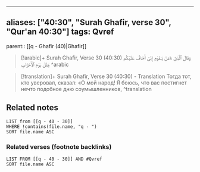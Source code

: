 
---
aliases: ["40:30", "Surah Ghafir, verse 30", "Qur'an 40:30"]
tags: Qvref
---

parent:: [[q - Ghafir (40)|Ghafir]]

> [!arabic]+ Surah Ghafir, Verse 30 (40:30)
> <span class="quran-arabic">وَقَالَ ٱلَّذِىٓ ءَامَنَ يَـٰقَوْمِ إِنِّىٓ أَخَافُ عَلَيْكُم مِّثْلَ يَوْمِ ٱلْأَحْزَابِ</span>
^arabic

> [!translation]+ Surah Ghafir, Verse 30 (40:30) - Translation
> Тогда тот, кто уверовал, сказал: «О мой народ! Я боюсь, что вас постигнет нечто подобное дню соумышленников,
^translation



## Related notes
```dataview
LIST from [[q - 40 - 30]]
WHERE !contains(file.name, "q - ")
SORT file.name ASC
```

### Related verses (footnote backlinks)
```dataview
LIST FROM [[q - 40 - 30]] AND #Qvref
SORT file.name ASC
```

